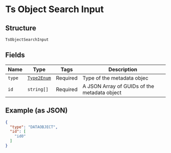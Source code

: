 
# Ts Object Search Input

## Structure

`TsObjectSearchInput`

## Fields

| Name | Type | Tags | Description |
|  --- | --- | --- | --- |
| `type` | [`Type2Enum`](../../doc/models/type-2-enum.md) | Required | Type of the metadata objec |
| `id` | `string[]` | Required | A JSON Array of GUIDs of the metadata object |

## Example (as JSON)

```json
{
  "type": "DATAOBJECT",
  "id": [
    "id0"
  ]
}
```

